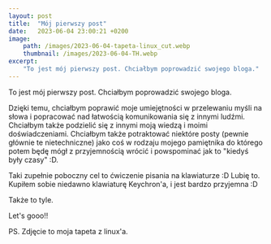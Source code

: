```yaml
---
layout: post
title:  "Mój pierwszy post"
date:   2023-06-04 23:00:21 +0200
image:
    path: /images/2023-06-04-tapeta-linux_cut.webp
    thumbnail: /images/2023-06-04-TH.webp
excerpt:
    "To jest mój pierwszy post. Chciałbym poprowadzić swojego bloga."
---
```


To jest mój pierwszy post. Chciałbym poprowadzić swojego bloga.

Dzięki temu, chciałbym poprawić moje umiejętności w przelewaniu myśli na słowa i popracować nad łatwością komunikowania się z innymi ludźmi. Chciałbym także podzielić się z innymi moją wiedzą i moimi doświadczeniami. Chciałbym także potraktować niektóre posty (pewnie głównie te nietechniczne) jako coś w rodzaju mojego pamiętnika do którego potem będę mógł z przyjemnością wrócić i powspominać jak to "kiedyś były czasy" :D.

Taki zupełnie poboczny cel to ćwiczenie pisania na klawiaturze :D Lubię to. Kupiłem sobie niedawno klawiaturę Keychron'a, i jest bardzo przyjemna :D

Także to tyle.

Let's gooo!!

PS. Zdjęcie to moja tapeta z linux'a.
